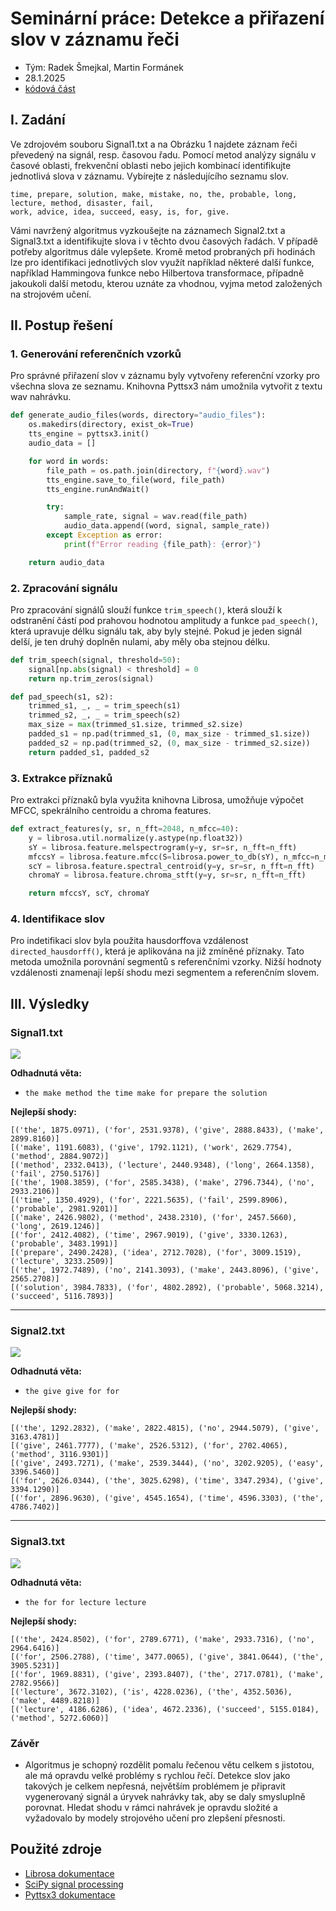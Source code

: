 # Seminární práce: Detekce a přiřazení slov v záznamu řeči

- Tým: Radek Šmejkal, Martin Formánek
- 28.1.2025
- [kódová část](SeminarniPrace-II.ipynb)

## I. Zadání

Ve zdrojovém souboru Signal1.txt a na Obrázku 1 najdete záznam řeči převedený na signál,
resp. časovou řadu. Pomocí metod analýzy signálu v časové oblasti, frekvenční oblasti nebo
jejich kombinací identifikujte jednotlivá slova v záznamu. Vybírejte z následujícího seznamu
slov.

```
time, prepare, solution, make, mistake, no, the, probable, long, lecture, method, disaster, fail,
work, advice, idea, succeed, easy, is, for, give.
```

Vámi navržený algoritmus vyzkoušejte na záznamech Signal2.txt a Signal3.txt a identifikujte
slova i v těchto dvou časových řadách. V případě potřeby algoritmus dále vylepšete. Kromě
metod probraných při hodinách lze pro identifikaci jednotlivých slov využít například některé
další funkce, například Hammingova funkce nebo Hilbertova transformace, případně jakoukoli
další metodu, kterou uznáte za vhodnou, vyjma metod založených na strojovém učení.

## II. Postup řešení

### 1. Generování referenčních vzorků
Pro správné přiřazení slov v záznamu byly vytvořeny referenční vzorky pro všechna slova ze seznamu. Knihovna Pyttsx3 nám umožnila vytvořit z textu wav nahrávku.

```python
def generate_audio_files(words, directory="audio_files"):
    os.makedirs(directory, exist_ok=True)
    tts_engine = pyttsx3.init()
    audio_data = []

    for word in words:
        file_path = os.path.join(directory, f"{word}.wav")
        tts_engine.save_to_file(word, file_path)
        tts_engine.runAndWait()

        try:
            sample_rate, signal = wav.read(file_path)
            audio_data.append((word, signal, sample_rate))
        except Exception as error:
            print(f"Error reading {file_path}: {error}")

    return audio_data
```

### 2. Zpracování signálu

Pro zpracování signálů slouží funkce `trim_speech()`, která slouží k odstranění částí pod prahovou hodnotou amplitudy a funkce `pad_speech()`, která upravuje délku signálu tak, aby byly stejné. Pokud je jeden signál delší, je ten druhý doplněn nulami, aby měly oba stejnou délku.

```python
def trim_speech(signal, threshold=50):
    signal[np.abs(signal) < threshold] = 0
    return np.trim_zeros(signal)
```

```python
def pad_speech(s1, s2):
    trimmed_s1, _, _ = trim_speech(s1)
    trimmed_s2, _, _ = trim_speech(s2)
    max_size = max(trimmed_s1.size, trimmed_s2.size)
    padded_s1 = np.pad(trimmed_s1, (0, max_size - trimmed_s1.size))
    padded_s2 = np.pad(trimmed_s2, (0, max_size - trimmed_s2.size))
    return padded_s1, padded_s2
```

### 3. Extrakce příznaků

Pro extrakci příznaků byla využita knihovna Librosa, umožňuje výpočet MFCC, spekrálního centroidu a chroma features.

```python
def extract_features(y, sr, n_fft=2048, n_mfcc=40):
    y = librosa.util.normalize(y.astype(np.float32))
    sY = librosa.feature.melspectrogram(y=y, sr=sr, n_fft=n_fft)
    mfccsY = librosa.feature.mfcc(S=librosa.power_to_db(sY), n_mfcc=n_mfcc)
    scY = librosa.feature.spectral_centroid(y=y, sr=sr, n_fft=n_fft)
    chromaY = librosa.feature.chroma_stft(y=y, sr=sr, n_fft=n_fft)

    return mfccsY, scY, chromaY
```

### 4. Identifikace slov

Pro indetifikaci slov byla použita hausdorffova vzdálenost `directed_hausdorff()`, která je aplikována na již zmíněné příznaky. Tato metoda umožnila porovnání segmentů s referenčními vzorky. Nižší hodnoty vzdálenosti znamenají lepší shodu mezi segmentem a referenčním slovem.

## III. Výsledky

### Signal1.txt

![](pngs/output1.png)

**Odhadnutá věta:**
- `the make method the time make for prepare the solution`

**Nejlepší shody:**

```
[('the', 1875.0971), ('for', 2531.9378), ('give', 2888.8433), ('make', 2899.8160)]
[('make', 1191.6083), ('give', 1792.1121), ('work', 2629.7754), ('method', 2884.9072)]
[('method', 2332.0413), ('lecture', 2440.9348), ('long', 2664.1358), ('fail', 2750.5176)]
[('the', 1908.3859), ('for', 2585.3438), ('make', 2796.7344), ('no', 2933.2106)]
[('time', 1350.4929), ('for', 2221.5635), ('fail', 2599.8906), ('probable', 2981.9201)]
[('make', 2426.9802), ('method', 2438.2310), ('for', 2457.5660), ('long', 2619.1246)]
[('for', 2412.4082), ('time', 2967.9019), ('give', 3330.1263), ('probable', 3483.1991)]
[('prepare', 2490.2428), ('idea', 2712.7028), ('for', 3009.1519), ('lecture', 3233.2509)]
[('the', 1972.7489), ('no', 2141.3093), ('make', 2443.8096), ('give', 2565.2708)]
[('solution', 3984.7833), ('for', 4802.2892), ('probable', 5068.3214), ('succeed', 5116.7893)]
```

---

### Signal2.txt

![](pngs/output2.png)

**Odhadnutá věta:**
- `the give give for for`

**Nejlepší shody:**

```
[('the', 1292.2832), ('make', 2822.4815), ('no', 2944.5079), ('give', 3163.4781)]
[('give', 2461.7777), ('make', 2526.5312), ('for', 2702.4065), ('method', 3116.9301)]
[('give', 2493.7271), ('make', 2539.3444), ('no', 3202.9205), ('easy', 3396.5460)]
[('for', 2626.0344), ('the', 3025.6298), ('time', 3347.2934), ('give', 3394.1290)]
[('for', 2896.9630), ('give', 4545.1654), ('time', 4596.3303), ('the', 4786.7402)]
```

---

### Signal3.txt

![](pngs/output3.png)

**Odhadnutá věta:**
- `the for for lecture lecture`

**Nejlepší shody:**

```
[('the', 2424.8502), ('for', 2789.6771), ('make', 2933.7316), ('no', 2964.6416)]
[('for', 2506.2788), ('time', 3477.0065), ('give', 3841.0644), ('the', 3905.5231)]
[('for', 1969.8831), ('give', 2393.8407), ('the', 2717.0781), ('make', 2782.9566)]
[('lecture', 3672.3102), ('is', 4228.0236), ('the', 4352.5036), ('make', 4489.8218)]
[('lecture', 4186.6286), ('idea', 4672.2336), ('succeed', 5155.0184), ('method', 5272.6060)]
```

### Závěr

- Algoritmus je schopný rozdělit pomalu řečenou větu celkem s jistotou, ale má opravdu velké problémy s rychlou řečí. Detekce slov jako takových je celkem nepřesná, největším problémem je připravit vygenerovaný signál a úryvek nahrávky tak, aby se daly smysluplně porovnat. Hledat shodu v rámci nahrávek je opravdu složité a vyžadovalo by modely strojového učení pro zlepšení přesnosti.

## Použité zdroje

- [Librosa dokumentace](https://librosa.org/doc/latest/index.html)
- [SciPy signal processing](https://docs.scipy.org/doc/scipy/tutorial/signal.html)
- [Pyttsx3 dokumentace](https://pyttsx3.readthedocs.io)
